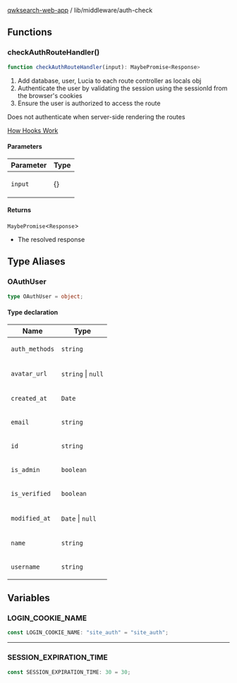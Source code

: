[qwksearch-web-app](../../modules.md) / lib/middleware/auth-check

## Functions

### checkAuthRouteHandler()

```ts
function checkAuthRouteHandler(input): MaybePromise<Response>
```

1. Add database, user, Lucia to each route controller as locals obj
2. Authenticate the user by validating the session
using the sessionId from the browser's cookies
3. Ensure the user is authorized to access the route

Does not authenticate when server-side rendering the routes

[How Hooks Work](https://www.youtube.com/watch?v=K1Tya6ovVOI)

#### Parameters

<table>
<thead>
<tr>
<th>Parameter</th>
<th>Type</th>
</tr>
</thead>
<tbody>
<tr>
<td>

`input`

</td>
<td>

\{\}

</td>
</tr>
</tbody>
</table>

#### Returns

`MaybePromise`&lt;`Response`&gt;

- The resolved response

## Type Aliases

### OAuthUser

```ts
type OAuthUser = object;
```

#### Type declaration

<table>
<thead>
<tr>
<th>Name</th>
<th>Type</th>
</tr>
</thead>
<tbody>
<tr>
<td>

`auth_methods`

</td>
<td>

`string`

</td>
</tr>
<tr>
<td>

`avatar_url`

</td>
<td>

`string` \| `null`

</td>
</tr>
<tr>
<td>

`created_at`

</td>
<td>

`Date`

</td>
</tr>
<tr>
<td>

`email`

</td>
<td>

`string`

</td>
</tr>
<tr>
<td>

`id`

</td>
<td>

`string`

</td>
</tr>
<tr>
<td>

`is_admin`

</td>
<td>

`boolean`

</td>
</tr>
<tr>
<td>

`is_verified`

</td>
<td>

`boolean`

</td>
</tr>
<tr>
<td>

`modified_at`

</td>
<td>

`Date` \| `null`

</td>
</tr>
<tr>
<td>

`name`

</td>
<td>

`string`

</td>
</tr>
<tr>
<td>

`username`

</td>
<td>

`string`

</td>
</tr>
</tbody>
</table>

## Variables

### LOGIN\_COOKIE\_NAME

```ts
const LOGIN_COOKIE_NAME: "site_auth" = "site_auth";
```

***

### SESSION\_EXPIRATION\_TIME

```ts
const SESSION_EXPIRATION_TIME: 30 = 30;
```
